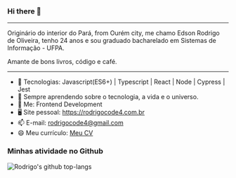 ### Hi there 👋

---
Originário do interior do Pará, from Ourém city, me chamo Edson Rodrigo de Oliveira, tenho 24 anos e sou graduado bacharelado em Sistemas de Informação - UFPA. 

Amante de bons livros, código e café.

---

- 🔭 Tecnologias: Javascript(ES6+) | Typescript | React | Node | Cypress | Jest
- 🌱 Sempre aprendendo sobre o tecnologia, a vida e o universo.
- 💬 Me: Frontend Development
- 🖥️ Site pessoal: https://rodrigocode4.com.br
- 📫 E-mail: rodrigocode4@gmail.com
- 😄 Meu currículo: [Meu CV](https://github.com/rodrigocode4/rodrigocode4/blob/main/CV-Edson_Rodrigo_de_Oliveira.pdf)

### Minhas atividade no Github
![Rodrigo's github top-langs](https://github-readme-stats.vercel.app/api/top-langs/?username=rodrigocode4&layout=compact&theme=radical)
